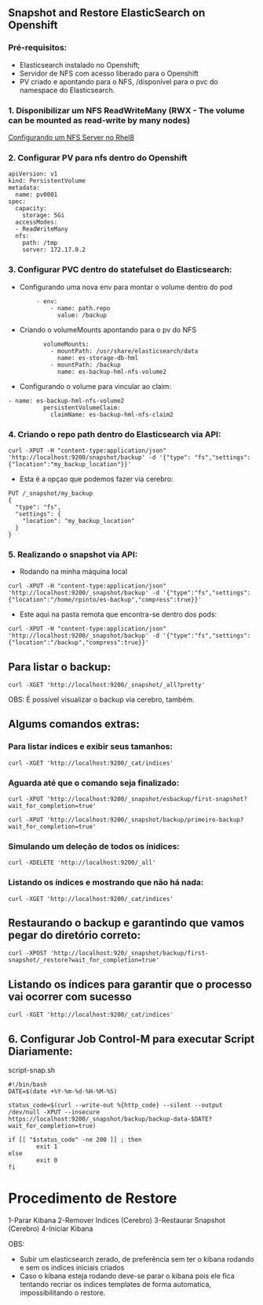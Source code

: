 ## Snapshot and Restore ElasticSearch on Openshift ##

### Pré-requisitos:

* Elasticsearch instalado no Openshift;
* Servidor de NFS com acesso liberado para o Openshift
* PV criado e apontando para o NFS, /disponível para o pvc do namespace do Elasticsearch.


### 1. Disponibilizar um NFS ReadWriteMany (RWX - The volume can be mounted as read-write by many nodes)

[Configurando um NFS Server no Rhel8](https://access.redhat.com/documentation/pt-br/red_hat_enterprise_linux/8/html/managing_file_systems/nfs-server-configuration_exporting-nfs-shares)

### 2. Configurar PV para nfs dentro do Openshift
```
apiVersion: v1
kind: PersistentVolume
metadata:
  name: pv0001 
spec:
  capacity:
    storage: 5Gi 
  accessModes:
  - ReadWriteMany 
  nfs: 
    path: /tmp 
    server: 172.17.0.2
```

### 3. Configurar PVC dentro do statefulset do Elasticsearch:
* Configurando uma nova env para montar o volume dentro do pod
```
        - env:
            - name: path.repo
              value: /backup
```
* Criando o volumeMounts apontando para o pv do NFS
```
          volumeMounts:
            - mountPath: /usr/share/elasticsearch/data
              name: es-storage-db-hml
            - mountPath: /backup
              name: es-backup-hml-nfs-volume2
```
* Configurando o volume para vincular ao claim:
```
- name: es-backup-hml-nfs-volume2
          persistentVolumeClaim:
            claimName: es-backup-hml-nfs-claim2
```

### 4. Criando o repo path dentro do Elasticsearch via API:
```
curl -XPUT -H "content-type:application/json" 'http://localhost:9200/snapshot/backup' -d '{"type": "fs","settings":{"location":"my_backup_location"}}'
```

* Esta é a opçao que podemos fazer via cerebro:
```
PUT /_snapshot/my_backup
{
  "type": "fs",
  "settings": {
    "location": "my_backup_location"
  }
}
```
### 5. Realizando o snapshot via API:
* Rodando na minha máquina local
```
curl -XPUT -H "content-type:application/json" 'http://localhost:9200/_snapshot/backup' -d '{"type":"fs","settings":{"location":"/home/rpinto/es-backup","compress":true}}'
```
* Este aqui na pasta remota que encontra-se dentro dos pods:
```
curl -XPUT -H "content-type:application/json" 'http://localhost:9200/_snapshot/backup' -d '{"type":"fs","settings":{"location":"/backup","compress":true}}'
```

## Para listar o backup:
```
curl -XGET 'http://localhost:9200/_snapshot/_all?pretty'
```

OBS: É possível visualizar o backup via cerebro, também.


## Algums comandos extras:
### Para listar índices e exibir seus tamanhos:
```
curl -XGET 'http://localhost:9200/_cat/indices'
```

### Aguarda até que o comando seja finalizado:
```
curl -XPUT 'http://localhost:9200/_snapshot/esbackup/first-snapshot?wait_for_completion=true'
```
```
curl -XPUT 'http://localhost:9200/_snapshot/backup/primeiro-backup?wait_for_completion=true'
```

### Simulando um deleção de todos os ínidices:
```
curl -XDELETE 'http://localhost:9200/_all'
```

### Listando os índices e mostrando que não há nada:
```
curl -XGET 'http://localhost:9200/_cat/indices'
```

## Restaurando o backup e garantindo que vamos pegar do diretório correto:
```
curl -XPOST 'http://localhost:920/_snapshot/backup/first-snapshot/_restore?wait_for_completion=true'
```

## Listando os índices para garantir que o processo vai ocorrer com sucesso
```
curl -XGET 'http://localhost:9200/_cat/indices'
```

## 6. Configurar Job Control-M para executar Script Diariamente:

script-snap.sh

```
#!/bin/bash
DATE=$(date +%Y-%m-%d-%H-%M-%S)

status_code=$(curl --write-out %{http_code} --silent --output /dev/null -XPUT --insecure https://localhost:9200/_snapshot/backup/backup-data-$DATE?wait_for_completion=true)

if [[ "$status_code" -ne 200 ]] ; then
        exit 1
else
        exit 0
fi
```

# Procedimento de Restore

1-Parar Kibana
2-Remover Indices (Cerebro)
3-Restaurar Snapshot (Cerebro)
4-Iniciar Kibana

OBS: 
* Subir um elasticsearch zerado, de preferência sem ter o kibana rodando e sem os índices iniciais criados
* Caso o kibana esteja rodando deve-se parar o kibana pois ele fica tentando recriar os índices templates de forma automatica, impossibilitando o restore.